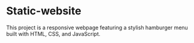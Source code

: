 # Static-website

This project is a responsive webpage featuring a stylish hamburger menu built with HTML, CSS, and JavaScript.

